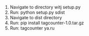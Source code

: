 1. Navigate to directory witj setup.py
2. Run: python setup.py sdist
3. Navigate to dist directory
4. Run: pip install tagcounter-1.0.tar.gz
5. Run: tagcounter ya.ru